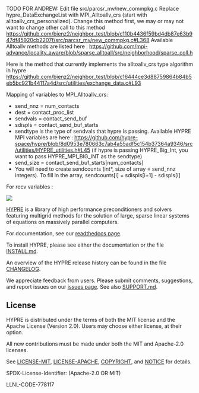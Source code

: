TODO FOR ANDREW:
Edit file src/parcsr_mv/new_commpkg.c
Replace hypre_DataExchangeList with MPI_Alltoallv_crs (start with alltoallv_crs_personalized).
Change this method first, we may or may not want to change other call to this method https://github.com/bienz2/neighbor_test/blob/c110b4436f59bd4db87e63b947df45920cb2207f/src/parcsr_mv/new_commpkg.c#L368
Available Alltoallv methods are listed here : https://github.com/mpi-advance/locality_aware/blob/sparse_alltoall/src/neighborhood/sparse_coll.h

Here is the method that currently implements the alltoallv_crs type algorithm in hypre https://github.com/bienz2/neighbor_test/blob/c16444ce3d88759864b84b5eb5bc921b44117a4d/src/utilities/exchange_data.c#L93

Mapping of variables to MPI_Alltoallv_crs:
- send_nnz = num_contacts
- dest = contact_proc_list
- sendvals = contact_send_buf
- sdispls = contact_send_buf_starts
- sendtype is the type of sendvals that hypre is passing.  Available HYPRE MPI variables are here : https://github.com/hypre-space/hypre/blob/8d0953e780663c7ab4a55adf5c154b37364a9346/src/utilities/HYPRE_utilities.h#L45 (if hypre is passing HYPRE_Big_Int, you want to pass HYPRE_MPI_BIG_INT as the sendtype)
- send_size = contact_send_buf_starts[num_contacts]
- You will need to create sendcounts (int*, size of array = send_nnz integers).  To fill in the array, sendcounts[i] = sdispls[i+1] - sdispls[i]

For recv variables : 


<!--
Copyright (c) 1998 Lawrence Livermore National Security, LLC and other
HYPRE Project Developers. See the top-level COPYRIGHT file for details.

SPDX-License-Identifier: (Apache-2.0 OR MIT)
-->

![](src/docs/hypre-wwords.png)


[HYPRE](http://www.llnl.gov/casc/hypre/) is a library of high performance
preconditioners and solvers featuring multigrid methods for the solution of
large, sparse linear systems of equations on massively parallel computers.

For documentation, see our [readthedocs page](https://hypre.readthedocs.io/en/latest/).

To install HYPRE, please see either the documentation or the file [INSTALL.md](./INSTALL.md).

An overview of the HYPRE release history can be found in the file [CHANGELOG](./CHANGELOG).

We appreciate feedback from users.  Please submit comments, suggestions, and
report issues on our [issues page](https://github.com/hypre-space/hypre/issues).
See also [SUPPORT.md](./SUPPORT.md).


License
----------------

HYPRE is distributed under the terms of both the MIT license and the Apache
License (Version 2.0). Users may choose either license, at their option.

All new contributions must be made under both the MIT and Apache-2.0 licenses.

See [LICENSE-MIT](./LICENSE-MIT), [LICENSE-APACHE](./LICENSE-APACHE),
[COPYRIGHT](./COPYRIGHT), and [NOTICE](./NOTICE) for details.

SPDX-License-Identifier: (Apache-2.0 OR MIT)

LLNL-CODE-778117

